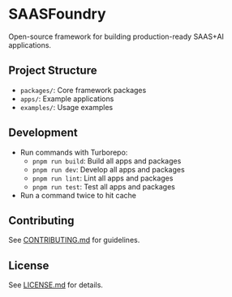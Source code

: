 # SAASFoundry

Open-source framework for building production-ready SAAS+AI applications.

## Project Structure
- `packages/`: Core framework packages
- `apps/`: Example applications
- `examples/`: Usage examples

## Development
- Run commands with Turborepo:
   - `pnpm run build`: Build all apps and packages
   - `pnpm run dev`: Develop all apps and packages
   - `pnpm run lint`: Lint all apps and packages
   - `pnpm run test`: Test all apps and packages
- Run a command twice to hit cache

## Contributing
See [CONTRIBUTING.md](./CONTRIBUTING.md) for guidelines.

## License
See [LICENSE.md](./LICENSE.md) for details.